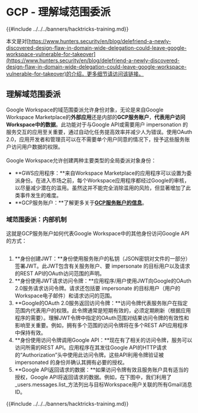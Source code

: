 # GCP - 理解域范围委派

{{#include ../../../banners/hacktricks-training.md}}

本文是对[https://www.hunters.security/en/blog/delefriend-a-newly-discovered-design-flaw-in-domain-wide-delegation-could-leave-google-workspace-vulnerable-for-takeover](https://www.hunters.security/en/blog/delefriend-a-newly-discovered-design-flaw-in-domain-wide-delegation-could-leave-google-workspace-vulnerable-for-takeover)的介绍，更多细节请访问该链接。

## **理解域范围委派**

Google Workspace的域范围委派允许身份对象，无论是来自Google Workspace Marketplace的**外部应用**还是内部的**GCP服务账户**，**代表用户访问Workspace中的数据**。此功能对于与Google API或需要用户 impersonation 的服务交互的应用至关重要，通过自动化任务提高效率并减少人为错误。使用OAuth 2.0，应用开发者和管理员可以在不需要单个用户同意的情况下，授予这些服务账户访问用户数据的权限。\
\
Google Workspace允许创建两种主要类型的全局委派对象身份：

- **GWS应用程序：**来自Workspace Marketplace的应用程序可以设置为委派身份。在进入市场之前，每个Workspace应用程序都经过Google的审核，以尽量减少潜在的滥用。虽然这并不能完全消除滥用的风险，但显著增加了此类事件发生的难度。
- **GCP服务账户：**了解更多关于[**GCP服务账户的信息**](../gcp-basic-information/#service-accounts)。

### **域范围委派：内部机制**

这就是GCP服务账户如何代表Google Workspace中的其他身份访问Google API的方式：

<figure><img src="../../../images/image (58).png" alt=""><figcaption></figcaption></figure>

1. **身份创建JWT：**身份使用服务账户的私钥（JSON密钥对文件的一部分）签署JWT。此JWT包含有关服务账户、要 impersonate 的目标用户以及请求的REST API的OAuth访问范围的声明。
2. **身份使用JWT请求访问令牌：**应用程序/用户使用JWT向Google的OAuth 2.0服务请求访问令牌。请求还包括要 impersonate 的目标用户（用户的Workspace电子邮件）和请求访问的范围。
3. **Google的OAuth 2.0服务返回访问令牌：**访问令牌代表服务账户在指定范围内代表用户的权限。此令牌通常是短期有效的，必须定期刷新（根据应用程序的需要）。理解JWT令牌中指定的OAuth范围对结果访问令牌的有效性和影响至关重要。例如，拥有多个范围的访问令牌将在多个REST API应用程序中保持有效。
4. **身份使用访问令牌调用Google API：**现在有了相关的访问令牌，服务可以访问所需的REST API。应用程序在其发往Google API的HTTP请求的“Authorization”头中使用此访问令牌。这些API利用令牌验证被 impersonated 的身份并确认其拥有必要的授权。
5. **Google API返回请求的数据：**如果访问令牌有效且服务账户具有适当的授权，Google API将返回请求的数据。例如，在下图中，我们利用了_users.messages.list_方法列出与目标Workspace用户关联的所有Gmail消息ID。

{{#include ../../../banners/hacktricks-training.md}}
